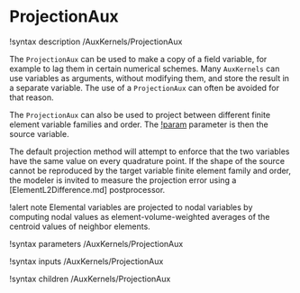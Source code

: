# ProjectionAux

!syntax description /AuxKernels/ProjectionAux

The `ProjectionAux` can be used to make a copy of a field variable, for example to lag them in certain numerical schemes.
Many `AuxKernels` can use variables as arguments, without modifying them, and store the
result in a separate variable. The use of a `ProjectionAux` can often be avoided for that reason.

The `ProjectionAux` can also be used to project between different finite element variable families and order.
The [!param](/AuxKernels/ProjectionAux/v) parameter is then the source variable.

The default projection method will attempt to enforce that the two variables have the same value on every quadrature point.
If the shape of the source cannot be reproduced by the target variable finite element family and order,
the modeler is invited to measure the projection error using a [ElementL2Difference.md] postprocessor.

!alert note
Elemental variables are projected to nodal variables by computing nodal values as element-volume-weighted
averages of the centroid values of neighbor elements.

!syntax parameters /AuxKernels/ProjectionAux

!syntax inputs /AuxKernels/ProjectionAux

!syntax children /AuxKernels/ProjectionAux

